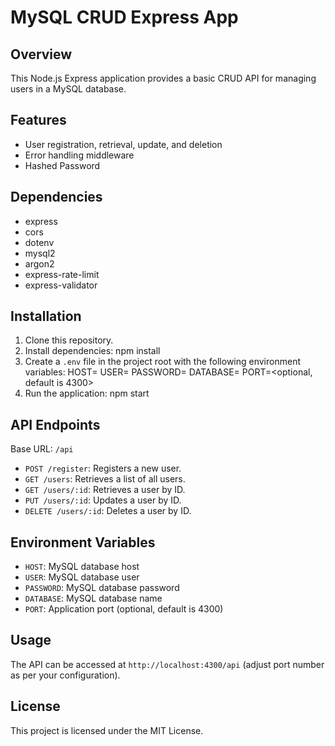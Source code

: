 # MySQL CRUD Express App

## Overview

This Node.js Express application provides a basic CRUD API for managing users in a MySQL database.

## Features

- User registration, retrieval, update, and deletion
- Error handling middleware
- Hashed Password

## Dependencies

- express
- cors
- dotenv
- mysql2
- argon2
- express-rate-limit
- express-validator

## Installation

1. Clone this repository.
2. Install dependencies: npm install
3. Create a `.env` file in the project root with the following environment variables:
HOST=<MySQL database host>
USER=<MySQL database user>
PASSWORD=<MySQL database password>
DATABASE=<MySQL database name>
PORT=<optional, default is 4300>
4. Run the application: npm start

## API Endpoints

Base URL: `/api`

- `POST /register`: Registers a new user.
- `GET /users`: Retrieves a list of all users.
- `GET /users/:id`: Retrieves a user by ID.
- `PUT /users/:id`: Updates a user by ID.
- `DELETE /users/:id`: Deletes a user by ID.

## Environment Variables

- `HOST`: MySQL database host
- `USER`: MySQL database user
- `PASSWORD`: MySQL database password
- `DATABASE`: MySQL database name
- `PORT`: Application port (optional, default is 4300)

## Usage

The API can be accessed at `http://localhost:4300/api` (adjust port number as per your configuration).

## License

This project is licensed under the MIT License.
